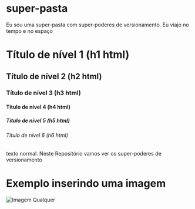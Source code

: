 # super-pasta
Eu sou uma super-pasta com super-poderes de versionamento. Eu viajo no tempo e no espaço

# Título de nível 1 (h1 html)
## Título de nível 2 (h2 html)
### Título de nível 3 (h3 html)
#### Título de nível 4 (h4 html)
##### Título de nível 5 (h5 html)
###### Título de nível 6 (h6 html)

texto normal.
Neste Repositório vamos ver os super-poderes de versionamento

# Exemplo inserindo uma imagem
![Imagem Qualquer](https://www.google.com/url?sa=i&url=https%3A%2F%2Ftwitter.com%2FYsamo7%2Fstatus%2F1401905675337351168&psig=AOvVaw1-OCXdYpzRNq8Mhfs3CyqP&ust=1724892026907000&source=images&cd=vfe&opi=89978449&ved=0CBQQjRxqFwoTCOj-ita5logDFQAAAAAdAAAAABAE)
